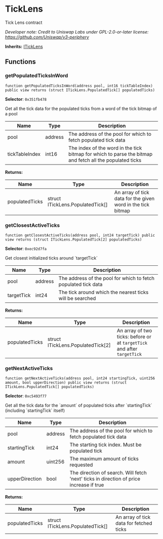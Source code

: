 # TickLens

Tick Lens contract

_Developer note: Credit to Uniswap Labs under GPL-2.0-or-later license: https://github.com/Uniswap/v3-periphery_

**Inherits:** [ITickLens](../contracts-api/Periphery/interfaces/ITickLens.md)

## Functions

### getPopulatedTicksInWord

```solidity
function getPopulatedTicksInWord(address pool, int16 tickTableIndex) public view returns (struct ITickLens.PopulatedTick[] populatedTicks)
```

**Selector**: `0x351fb478`

Get all the tick data for the populated ticks from a word of the tick bitmap of a pool

| Name           | Type    | Description                                                                                              |
| -------------- | ------- | -------------------------------------------------------------------------------------------------------- |
| pool           | address | The address of the pool for which to fetch populated tick data                                           |
| tickTableIndex | int16   | The index of the word in the tick bitmap for which to parse the bitmap and fetch all the populated ticks |

**Returns:**

| Name           | Type                              | Description                                                 |
| -------------- | --------------------------------- | ----------------------------------------------------------- |
| populatedTicks | struct ITickLens.PopulatedTick\[] | An array of tick data for the given word in the tick bitmap |

### getClosestActiveTicks

```solidity
function getClosestActiveTicks(address pool, int24 targetTick) public view returns (struct ITickLens.PopulatedTick[2] populatedTicks)
```

**Selector**: `0xec92d7fa`

Get closest initialized ticks around \`targetTick\`

| Name       | Type    | Description                                                    |
| ---------- | ------- | -------------------------------------------------------------- |
| pool       | address | The address of the pool for which to fetch populated tick data |
| targetTick | int24   | The tick around which the nearest ticks will be searched       |

**Returns:**

| Name           | Type                               | Description                                                             |
| -------------- | ---------------------------------- | ----------------------------------------------------------------------- |
| populatedTicks | struct ITickLens.PopulatedTick\[2] | An array of two ticks: before or at `targetTick` and after `targetTick` |

### getNextActiveTicks

```solidity
function getNextActiveTicks(address pool, int24 startingTick, uint256 amount, bool upperDirection) public view returns (struct ITickLens.PopulatedTick[] populatedTicks)
```

**Selector**: `0xc5493f77`

Get all the tick data for the \`amount\` of populated ticks after \`startingTick\` (including \`startingTick\` itself)

| Name           | Type    | Description                                                                             |
| -------------- | ------- | --------------------------------------------------------------------------------------- |
| pool           | address | The address of the pool for which to fetch populated tick data                          |
| startingTick   | int24   | The starting tick index. Must be populated tick                                         |
| amount         | uint256 | The maximum amount of ticks requested                                                   |
| upperDirection | bool    | The direction of search. Will fetch 'next' ticks in direction of price increase if true |

**Returns:**

| Name           | Type                              | Description                             |
| -------------- | --------------------------------- | --------------------------------------- |
| populatedTicks | struct ITickLens.PopulatedTick\[] | An array of tick data for fetched ticks |
